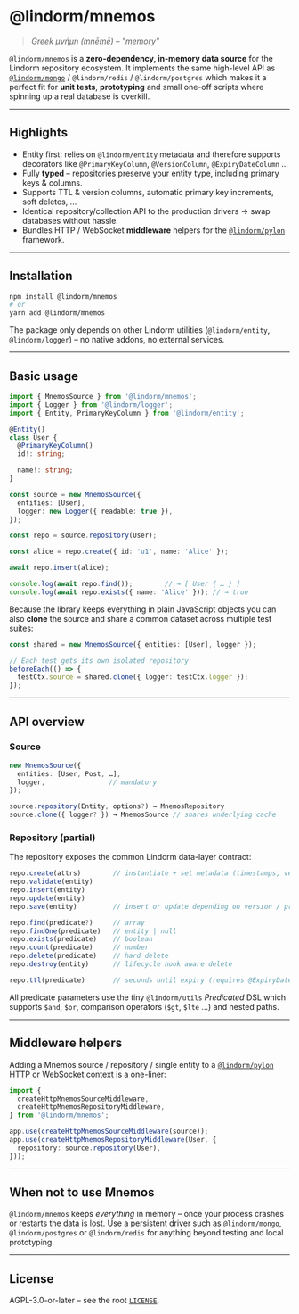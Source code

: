 # @lindorm/mnemos

> _Greek μνήμη (mnēmē) – "memory"_

`@lindorm/mnemos` is a **zero-dependency, in-memory data source** for the Lindorm repository
ecosystem.  It implements the same high-level API as
[`@lindorm/mongo`](../mongo) / `@lindorm/redis` / `@lindorm/postgres` which makes it a perfect fit
for **unit tests**, **prototyping** and small one-off scripts where spinning up a real database is
overkill.

---

## Highlights

* Entity first: relies on `@lindorm/entity` metadata and therefore supports decorators like
  `@PrimaryKeyColumn`, `@VersionColumn`, `@ExpiryDateColumn` …
* Fully **typed** – repositories preserve your entity type, including primary keys & columns.
* Supports TTL & version columns, automatic primary key increments, soft deletes, …
* Identical repository/collection API to the production drivers → swap databases without hassle.
* Bundles HTTP / WebSocket **middleware** helpers for the
  [`@lindorm/pylon`](https://github.com/fhitc/lindorm-monorepo/tree/main/packages/pylon) framework.

---

## Installation

```bash
npm install @lindorm/mnemos
# or
yarn add @lindorm/mnemos
```

The package only depends on other Lindorm utilities (`@lindorm/entity`, `@lindorm/logger`) – no
native addons, no external services.

---

## Basic usage

```ts
import { MnemosSource } from '@lindorm/mnemos';
import { Logger } from '@lindorm/logger';
import { Entity, PrimaryKeyColumn } from '@lindorm/entity';

@Entity()
class User {
  @PrimaryKeyColumn()
  id!: string;

  name!: string;
}

const source = new MnemosSource({
  entities: [User],
  logger: new Logger({ readable: true }),
});

const repo = source.repository(User);

const alice = repo.create({ id: 'u1', name: 'Alice' });

await repo.insert(alice);

console.log(await repo.find());        // → [ User { … } ]
console.log(await repo.exists({ name: 'Alice' })); // → true
```

Because the library keeps everything in plain JavaScript objects you can also **clone** the source
and share a common dataset across multiple test suites:

```ts
const shared = new MnemosSource({ entities: [User], logger });

// Each test gets its own isolated repository
beforeEach(() => {
  testCtx.source = shared.clone({ logger: testCtx.logger });
});
```

---

## API overview

### Source

```ts
new MnemosSource({
  entities: [User, Post, …],
  logger,                // mandatory
});

source.repository(Entity, options?) → MnemosRepository
source.clone({ logger? }) → MnemosSource // shares underlying cache
```

### Repository (partial)

The repository exposes the common Lindorm data-layer contract:

```ts
repo.create(attrs)        // instantiate + set metadata (timestamps, version…)
repo.validate(entity)
repo.insert(entity)
repo.update(entity)
repo.save(entity)         // insert or update depending on version / primary source

repo.find(predicate?)     // array
repo.findOne(predicate)   // entity | null
repo.exists(predicate)    // boolean
repo.count(predicate)     // number
repo.delete(predicate)    // hard delete
repo.destroy(entity)      // lifecycle hook aware delete

repo.ttl(predicate)       // seconds until expiry (requires @ExpiryDateColumn)
```

All predicate parameters use the tiny `@lindorm/utils` _Predicated_ DSL which supports `$and`,
`$or`, comparison operators (`$gt`, `$lte` …) and nested paths.

---

## Middleware helpers

Adding a Mnemos source / repository / single entity to a
[`@lindorm/pylon`](../pylon) HTTP or WebSocket context is a one-liner:

```ts
import {
  createHttpMnemosSourceMiddleware,
  createHttpMnemosRepositoryMiddleware,
} from '@lindorm/mnemos';

app.use(createHttpMnemosSourceMiddleware(source));
app.use(createHttpMnemosRepositoryMiddleware(User, {
  repository: source.repository(User),
}));
```

---

## When **not** to use Mnemos

`@lindorm/mnemos` keeps _everything_ in memory – once your process crashes or restarts the data is
lost.  Use a persistent driver such as `@lindorm/mongo`, `@lindorm/postgres` or `@lindorm/redis`
for anything beyond testing and local prototyping.

---

## License

AGPL-3.0-or-later – see the root [`LICENSE`](../../LICENSE).

